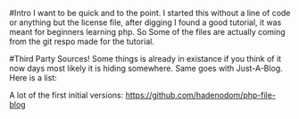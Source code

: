 #Intro
I want to be quick and to the point. I started this without a line of code or anything but the license file, after digging I found a good 
tutorial, it was meant for beginners learning php. So Some of the files are actually coming from the git respo made for the tutorial. 

#Third Party Sources!
Some things is already in existance if you think of it now days most likely it is hiding somewhere. Same goes with Just-A-Blog. Here is a list:

A lot of the first initial versions:
https://github.com/hadenodom/php-file-blog

